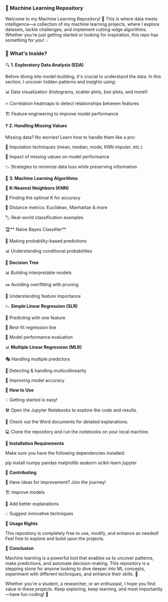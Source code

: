 ### 🚀 Machine Learning Repository

Welcome to my Machine Learning Repository! 🎯 This is where data meets intelligence—a collection of my machine learning projects, where I explore datasets, tackle challenges, and implement cutting-edge algorithms. Whether you're just getting started or looking for inspiration, this repo has something for you! 💡

### 📌 What's Inside?

🔍 **1. Exploratory Data Analysis (EDA)**

Before diving into model-building, it's crucial to understand the data. In this section, I uncover hidden patterns and insights using:

📊 Data visualization (histograms, scatter plots, box plots, and more!)

🔥 Correlation heatmaps to detect relationships between features

🏗️ Feature engineering to improve model performance

❓ **2. Handling Missing Values**

Missing data? No worries! Learn how to handle them like a pro:

🔄 Imputation techniques (mean, median, mode, KNN imputer, etc.)

🧐 Impact of missing values on model performance

📉 Strategies to minimize data loss while preserving information

🤖 **3. Machine Learning Algorithms**

🎯 **K-Nearest Neighbors (KNN)**

📌 Finding the optimal K for accuracy

📏 Distance metrics: Euclidean, Manhattan & more

🏷️ Real-world classification examples

🏆** Naïve Bayes Classifier**

🎲 Making probability-based predictions

📊 Understanding conditional probabilities


🌳 **Decision Tree**

📊 Building interpretable models

✂️ Avoiding overfitting with pruning

🧐 Understanding feature importance

📉 **Simple Linear Regression (SLR)**

🔢 Predicting with one feature

📏 Best-fit regression line

🏅 Model performance evaluation

📊 **Multiple Linear Regression (MLR)**

🎭 Handling multiple predictors

🚨 Detecting & handling multicollinearity

🎯 Improving model accuracy

🎯 **How to Use**

💡 Getting started is easy!

🛠️ Open the Jupyter Notebooks to explore the code and results.

📄 Check out the Word documents for detailed explanations.

💻 Clone the repository and run the notebooks on your local machine.

🔧 **Installation Requirements**

Make sure you have the following dependencies installed:

pip install numpy pandas matplotlib seaborn scikit-learn jupyter

🤝 **Contributing**

🚀 Have ideas for improvement? Join the journey!

🏗️ Improve models

📝 Add better explanations

💡 Suggest innovative techniques

📜 **Usage Rights**

This repository is completely free to use, modify, and enhance as needed! Feel free to explore and build upon the projects.

🌟 **Conclusion**

Machine learning is a powerful tool that enables us to uncover patterns, make predictions, and automate decision-making. This repository is a stepping stone for anyone looking to dive deeper into ML concepts, experiment with different techniques, and enhance their skills. 🚀

Whether you're a student, a researcher, or an enthusiast, I hope you find value in these projects. Keep exploring, keep learning, and most importantly—have fun coding! 🎉

